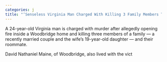 ```yaml
---
categories: j
title: "‘Senseless Virginia Man Charged With Killing 3 Family Members Tenant in Woodbridge Home"
---
```


A 24-year-old Virginia man is charged with murder after allegedly opening fire inside a Woodbridge home and killing three members of a family — a recently married couple and the wife&#8217;s 19-year-old daughter — and their roommate.



David Nathaniel Maine, of Woodbridge, also lived with the vict